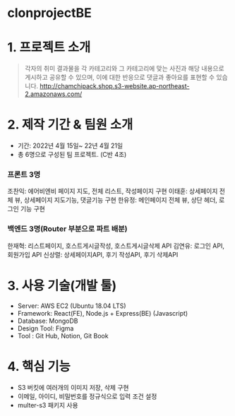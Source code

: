 # clonprojectBE

# 1. 프로젝트 소개
>각자의 취미 결과물을 각 카테고리와 그 카테고리에 맞는 사진과 해당 내용으로 게시하고 공유할 수 있으며, 이에 대한 반응으로 댓글과 좋아요를 표현할 수 있습니다.
http://chamchipack.shop.s3-website.ap-northeast-2.amazonaws.com/
# 2. 제작 기간 & 팀원 소개
- 기간: 2022년 4월 15일~ 22년 4월 21일
- 총 6명으로 구성된 팀 프로젝트. (C반 4조)
### 프론트 3명
조찬익: 에어비엔비 페이지 지도, 전체 리스트, 작성페이지 구현
이태훈: 상세페이지 전체 뷰, 상세페이지 지도기능, 댓글기능 구현
한유정: 메인페이지 전체 뷰, 상단 헤더, 로그인 기능 구현
### 백엔드 3명(Router 부분으로 파트 배분)
한재혁: 리스트페이지, 호스트게시글작성, 호스트게시글삭제 API
김연유: 로그인 API, 회원가입 API
신상렬: 상세페이지API, 후기 작성API, 후기 삭제API
# 3. 사용 기술(개발 툴)
- Server: AWS EC2 (Ubuntu 18.04 LTS)
- Framework: React(FE), Node.js + Express(BE) (Javascript)
- Database: MongoDB
- Design Tool: Figma
- Tool : Git Hub, Notion, Git Book
# 4. 핵심 기능
- S3 버킷에 여러개의 이미지 저장, 삭제 구현
- 이메일, 아이디, 비밀번호를 정규식으로 입력 조건 설정
- multer-s3 패키지 사용
